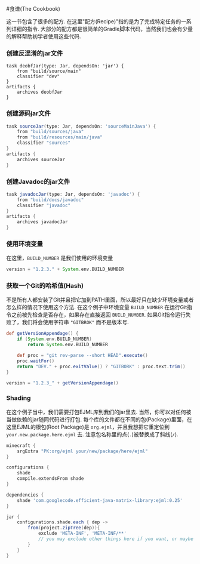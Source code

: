 #食谱(The Cookbook)

这一节包含了很多的配方. 在这里"配方(Recipe)"指的是为了完成特定任务的一系列详细的指令. 大部分的配方都是很简单的Gradle脚本代码，当然我们也会有少量的解释帮助初学者使用这些代码.


### 创建反混淆的jar文件

```
task deobfJar(type: Jar, dependsOn: 'jar') {
    from "build/source/main"
    classifier "dev"
}
artifacts {
    archives deobfJar
}
```

### 创建源码jar文件

```gradle
task sourceJar(type: Jar, dependsOn: 'sourceMainJava') {
    from "build/sources/java"
    from "build/resources/main/java"
    classifier "sources"
}
artifacts {
    archives sourceJar
}
```

### 创建Javadoc的jar文件

```gradle
task javadocJar(type: Jar, dependsOn: 'javadoc') {
    from "build/docs/javadoc"
    classifier "javadoc"
}
artifacts {
    archives javadocJar
}
```

### 使用环境变量

在这里，`BUILD_NUMBER` 是我们使用的环境变量

```gradle
version = "1.2.3." + System.env.BUILD_NUMBER
```

### 获取一个Git的哈希值(Hash)

不是所有人都安装了Git并且把它加到PATH里面，所以最好只在缺少环境变量或者怎么样的情况下使用这个方法. 在这个例子中环境变量 `BUILD_NUMBER` 在运行Git指令之前被先检查是否存在，如果存在直接返回 `BUILD_NUMBER`. 如果Git指令运行失败了，我们将会使用字符串 `"GITBROK"` 而不是版本号.


```gradle
def getVersionAppendage() {
    if (System.env.BUILD_NUMBER)
        return System.env.BUILD_NUMBER

    def proc = "git rev-parse --short HEAD".execute()
    proc.waitFor()
    return "DEV." + proc.exitValue() ? "GITBORK" : proc.text.trim()
}

version = "1.2.3_" + getVersionAppendage()
```

### Shading

在这个例子当中，我们需要打包EJML库到我们的jar里去. 当然，你可以对任何被当做依赖的jar随同代码进行打包. 每个库的文件都在不同的包(Package)里面，在这里EJML的根包(Root Package)是 `org.ejml`，并且我想把它重定位到 `your.new.package.here.ejml` 去. 注意包名称里的点(`.`)被替换成了斜线(`/`).

```gradle
minecraft {
    srgExtra "PK:org/ejml your/new/package/here/ejml"
}

configurations {
    shade
    compile.extendsFrom shade
}

dependencies {
    shade 'com.googlecode.efficient-java-matrix-library:ejml:0.25'
}

jar {
    configurations.shade.each { dep ->
        from(project.zipTree(dep)){
            exclude 'META-INF', 'META-INF/**'
            // you may exclude other things here if you want, or maybe copy the META-INF
        }
    }
}
```
